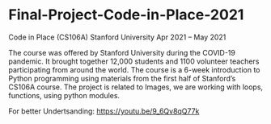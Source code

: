 # Final-Project-Code-in-Place-2021

Code in Place (CS106A)
Stanford University
Apr 2021 – May 2021 

The course was offered by Stanford University during the COVID-19 pandemic. 
It brought together 12,000 students and 1100 volunteer teachers participating from around the world. The course is a 6-week introduction to Python programming using materials from the first half of Stanford’s CS106A course.
The project is related to Images, 
we are working with loops, functions, using python modules.

For better Undertsanding:
https://youtu.be/9_6Qv8qQ77k
